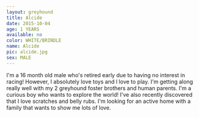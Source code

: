 ```yaml
---
layout: greyhound
title: Alcide
date: 2015-10-04
age: 1 YEARS
available: no
color: WHITE/BRINDLE
name: Alcide
pic: alcide.jpg
sex: MALE
---
```


I'm a 16 month old male who's retired early due to having no interest in racing! However, I absolutely love toys and I love to play. I'm getting along really well with my 2 greyhound foster brothers and human parents. I'm a curious boy who wants to explore the world! I've also recently discovered that I love scratches and belly rubs. I'm looking for an active home with a family that wants to show me lots of love. 